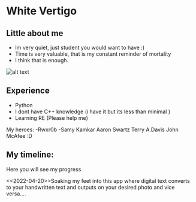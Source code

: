 # White Vertigo


## Little about me
- Im very quiet, just student you would want to have :)
- Time is very valuable, that is my constant reminder of mortality
- I think that is enough.

![alt text](https://media.istockphoto.com/photos/single-white-rose-isolated-background-picture-id497483252?k=20&m=497483252&s=612x612&w=0&h=gRRbHTL1vtbw3-uuAPjVvMHU9ML-u4NE6A1xHALw3wE=)



## Experience

- Python
- I dont have C++ knowledge (i have it but its less than minimal )
- Learning RE (Please help me)





My heroes:
-Rwxr0b
-Samy Kamkar
Aaron Swartz
Terry A.Davis
John McAfee :D



## My timeline:

  Here you will see my progress
  
  <<2022-04-20>>Soaking my feet into this app where digital text converts to your handwritten text and outputs on your desired photo and vice versa....
